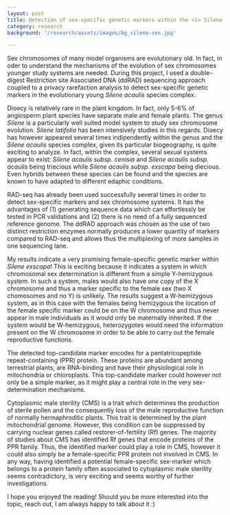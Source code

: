 ```yaml
---
layout: post
title: Detection of sex-specific genetic markers within the <i> Silene acaulis </i>  species complex
category: research
background: '/research/assets/images/bg_silene-sex.jpg'

---
```


Sex chromosomes of many model organisms are evolutionary old. In fact, in oder to understand the mechanisms of the evolution of sex chromosomes younger study systems are needed. During this project, I used a double-digest Restriction site Associated DNA (ddRAD) sequencing approach coupled to a privacy rarefaction analysis to detect sex-specific genetic markers in the evolutionary young *Silene acaulis* species complex.

Dioecy is relatively rare in the plant kingdom. In fact, only 5-6% of angiosperm plant species have separate male and female plants. The genus *Silene* is a particularly well suited model system to study sex chromosome evolution. *Silene latifolia* has been intensively studies in this regards. Dioecy has however appeared several times indipendently within the genus and the *Silene acaulis* species complex, given its particular biogeography, is quite exciting to analyze. In fact, within the complex, several sexual systems appear to exist: *Silene acaulis subsp. cenisia* and *Silene acaulis subsp. acaulis* being triecious while *Silene acaulis subsp. exscapa* being diecious. Even hybrids between these species can be found and the species are known to have adapted to different edaphic conditions.

RAD-seq has already been used successfully several times in order to detect sex-specific markers and sex chromosome systems. It has the advantages of (1) generating sequence data which can effortlessly be tested in PCR validations and (2) there is no need of a fully sequenced reference genome. The ddRAD approach was chosen as the use of two distinct restriction enzymes normally produces a lower quantity of markers compared to RAD-seq and allows thus the multiplexing of more samples in one sequencing lane.

My results indicate a very promising female-specific genetic marker within *Silene exscapa*! This is exciting because it indicates a system in which chromosomal sex determination is different from a simple Y-hemizygous system. In such a system, males would also have one copy of the X chromosome and thus a marker specific to the female sex (two X chomosomes and no Y) is unlikely. The results suggest a W-hemizygous system, as in this case with the females being hemizygous the location of the female specific marker could be on the W chromosome and thus never appear in male individuals as it would only be maternally inherited. If the system would be W-hemizygous, heterozygotes would need the information present on the W chromosome in order to be able to carry out the female reproductive functions.

The detected top-candidate marker encodes for a pentatricopeptide repeat-containing (PPR) protein. These proteins are abundant among terrestrial plants, are RNA-binding and have their physiological role in mitochondria or chloroplasts. This top-candidate marker could however not only be a simple marker, as it might play a central role in the very sex-determination mechanisms.

Cytoplasmic male sterility (CMS) is a trait which determines the production of sterile pollen and the consequently loss of the male reproductive function of normally hermaphroditic plants. This trait is determined by the plant mitochondrial genome. However, this condition can be suppressed by carrying nuclear genes called restorer-of-fertility (Rf) genes. The majority of studies about CMS has identified Rf genes that encode proteins of the PPR family. Thus, the identified marker could play a role in CMS, however it could also simply be a female-specific PPR protein not involved in CMS. In any way, having identified a potential female-specific sex-marker which belongs to a protein family often associated to cytoplasmic male sterility seems contradictory, is very exciting and seems worthy of further investigations.

I hope you enjoyed the reading! Should you be more interested into the topic, reach out, I am always happy to talk about it  :)